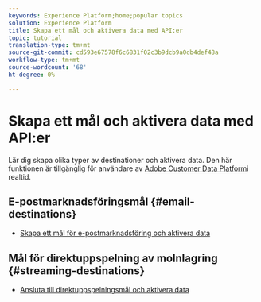 ```yaml
---
keywords: Experience Platform;home;popular topics
solution: Experience Platform
title: Skapa ett mål och aktivera data med API:er
topic: tutorial
translation-type: tm+mt
source-git-commit: cd593e67578f6c6831f02c3b9dcb9a0db4def48a
workflow-type: tm+mt
source-wordcount: '68'
ht-degree: 0%

---
```



# Skapa ett mål och aktivera data med API:er

Lär dig skapa olika typer av destinationer och aktivera data. Den här funktionen är tillgänglig för användare av [Adobe Customer Data Platform](https://docs.adobe.com/content/help/en/experience-platform/rtcdp/overview.html)i realtid.

## E-postmarknadsföringsmål {#email-destinations}

* [Skapa ett mål för e-postmarknadsföring och aktivera data](/help/rtcdp/destinations/email-marketing-api.md)

## Mål för direktuppspelning av molnlagring {#streaming-destinations}

* [Ansluta till direktuppspelningsmål och aktivera data](/help/rtcdp/destinations/streaming-destinations-api-tutorial.md)